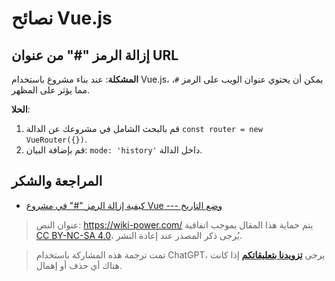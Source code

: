 # نصائح Vue.js

## إزالة الرمز "#" من عنوان URL

**المشكلة**: عند بناء مشروع باستخدام Vue.js، يمكن أن يحتوي عنوان الويب على الرمز `#`، مما يؤثر على المظهر.

**الحلا**: 

1. قم بالبحث الشامل في مشروعك عن الدالة `const router = new VueRouter({})`.
2. قم بإضافة البيان: `mode: 'history'` داخل الدالة.

## المراجعة والشكر

- [كيفية إزالة الرمز "#" في مشروع Vue --- وضع التاريخ](https://www.cnblogs.com/zhuzhenwei918/p/6892066.html)

> عنوان النص: <https://wiki-power.com/>
> يتم حماية هذا المقال بموجب اتفاقية [CC BY-NC-SA 4.0](https://creativecommons.org/licenses/by/4.0/deed.zh)، يُرجى ذكر المصدر عند إعادة النشر.

> تمت ترجمة هذه المشاركة باستخدام ChatGPT، يرجى [**تزويدنا بتعليقاتكم**](https://github.com/linyuxuanlin/Wiki_MkDocs/issues/new) إذا كانت هناك أي حذف أو إهمال.